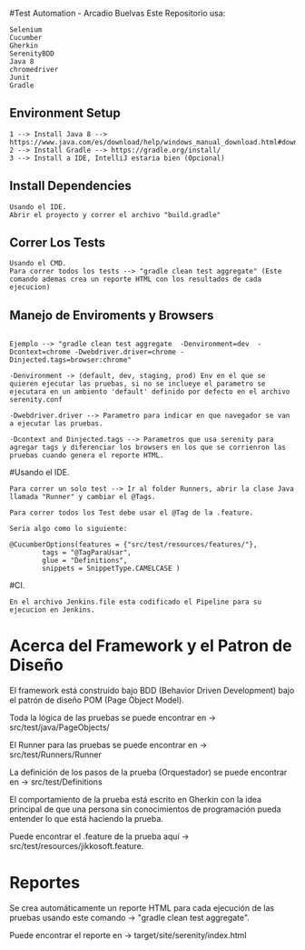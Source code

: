 #Test Automation - Arcadio Buelvas
Este Repositorio usa:
```
Selenium
Cucumber
Gherkin
SerenityBDD
Java 8
chromedriver
Junit
Gradle
```

## Environment Setup

```
1 --> Install Java 8 --> https://www.java.com/es/download/help/windows_manual_download.html#download
2 --> Install Gradle --> https://gradle.org/install/
3 --> Install a IDE, IntelliJ estaria bien (Opcional)
```

## Install Dependencies

```
Usando el IDE.
Abrir el proyecto y correr el archivo "build.gradle"
```

## Correr Los Tests

```
Usando el CMD.
Para correr todos los tests --> "gradle clean test aggregate" (Este comando ademas crea un reporte HTML con los resultados de cada ejecucion)
```

## Manejo de Enviroments y Browsers 

```

Ejemplo --> "gradle clean test aggregate  -Denvironment=dev  -Dcontext=chrome -Dwebdriver.driver=chrome -Dinjected.tags=browser:chrome"

-Denvironment -> (default, dev, staging, prod) Env en el que se quieren ejecutar las pruebas, si no se inclueye el parametro se ejecutara en un ambiento 'default' definido por defecto en el archivo serenity.conf

-Dwebdriver.driver --> Parametro para indicar en que navegador se van a ejecutar las pruebas.

-Dcontext and Dinjected.tags --> Parametros que usa serenity para agregar tags y diferenciar los browsers en los que se corrienron las pruebas cuando genera el reporte HTML.
```

#Usando el IDE.

```
Para correr un solo test --> Ir al folder Runners, abrir la clase Java llamada "Runner" y cambiar el @Tags. 

Para correr todos los Test debe usar el @Tag de la .feature. 

Seria algo como lo siguiente:

@CucumberOptions(features = {"src/test/resources/features/"},
        tags = "@TagParaUsar",
        glue = "Definitions",
        snippets = SnippetType.CAMELCASE )			
```

#CI.

```
En el archivo Jenkins.file esta codificado el Pipeline para su ejecucion en Jenkins.
```
		
# Acerca del Framework y el Patron de Diseño

El framework está construido bajo BDD (Behavior Driven Development) bajo el patrón de diseño POM (Page Object Model).

Toda la lógica de las pruebas se puede encontrar en -> src/test/java/PageObjects/ 

El Runner para las pruebas se puede encontrar en -> src/test/Runners/Runner

La definición de los pasos de la prueba (Orquestador) se puede encontrar en -> src/test/Definitions

El comportamiento de la prueba está escrito en Gherkin con la idea principal de que una persona sin conocimientos de programación pueda entender 
lo que está haciendo la prueba.  

Puede encontrar el .feature de la prueba aquí -> src/test/resources/jikkosoft.feature.

# Reportes

Se crea automáticamente un reporte HTML para cada ejecución de las pruebas usando este comando -> "gradle clean test aggregate".

Puede encontrar el reporte en -> target/site/serenity/index.html
